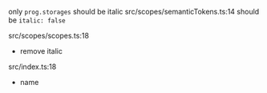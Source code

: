 only `prog.storages` should be italic
src/scopes/semanticTokens.ts:14 should be `italic: false`

src/scopes/scopes.ts:18 
- remove italic

src/index.ts:18
- name
